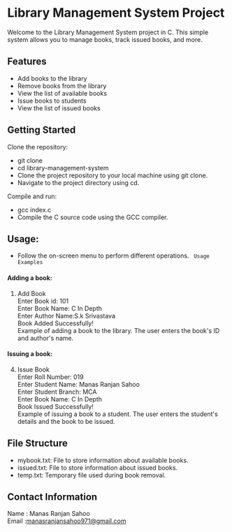 # Library Management System Project

Welcome to the Library Management System project in C. This simple system allows you to manage books, track issued books, and more.

## Features

- Add books to the library
- Remove books from the library
- View the list of available books
- Issue books to students
- View the list of issued books

## Getting Started

Clone the repository:

- git clone <repository-url>
- cd library-management-system
- Clone the project repository to your local machine using git clone.
- Navigate to the project directory using cd.

Compile and run:

- gcc index.c 
- Compile the C source code using the GCC compiler.

## Usage:

- Follow the on-screen menu to perform different operations.
``` Usage Examples```
#### Adding a book:

1. Add Book<br>
Enter Book id: 101<br>
Enter Book Name: C In Depth<br>
Enter Author Name:S.k Srivastava<br>
Book Added Successfully!<br>
Example of adding a book to the library. The user enters the book's ID and author's name.<br>

#### Issuing a book:

4. Issue Book<br>
Enter Roll Number: 019<br>
Enter Student Name: Manas Ranjan Sahoo<br>
Enter Student Branch: MCA<br>
Enter Book Name: C In Depth<br>
Book Issued Successfully!<br>
Example of issuing a book to a student. The user enters the student's details and the book to be issued.<br>


## File Structure
- mybook.txt: File to store information about available books.<br>
- issued.txt: File to store information about issued books.<br>
- temp.txt: Temporary file used during book removal.<br>

## Contact Information
Name : Manas Ranjan Sahoo<br>
Email :manasranjansahoo971@gmail.com


